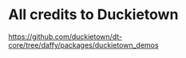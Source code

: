 # All credits to Duckietown
https://github.com/duckietown/dt-core/tree/daffy/packages/duckietown_demos
